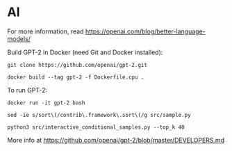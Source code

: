 # AI

For more information, read https://openai.com/blog/better-language-models/

Build GPT-2 in Docker (need Git and Docker installed):

```git clone https://github.com/openai/gpt-2.git```

```docker build --tag gpt-2 -f Dockerfile.cpu .```

To run GPT-2:

```docker run -it gpt-2 bash```

```sed -ie s/sort\(/contrib\.framework\.sort\(/g src/sample.py```

```python3 src/interactive_conditional_samples.py --top_k 40```

More info at https://github.com/openai/gpt-2/blob/master/DEVELOPERS.md

